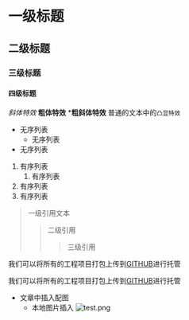 # 一级标题
## 二级标题
### 三级标题
#### 四级标题


*斜体特效*
**粗体特效**
***粗斜体特效**
普通的文本中的`凸显特效`

* 无序列表
    * 无序列表
* 无序列表

1. 有序列表
    1. 有序列表
2. 有序列表
3. 有序列表

> 一级引用文本
>> 二级引用
>>> 三级引用

我们可以将所有的工程项目打包上传到[GITHUB](https://www.github.com "Github官方网站")进行托管


我们可以将所有的工程项目打包上传到[GITHUB][1]进行托管

[1]:https://www.github.com "Github官网" 

* 文章中插入配图
     * 本地图片插入
        ![test.png](https://s2.loli.net/2022/05/07/ZpsnSUYtraHPXwx.png)
